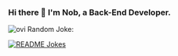 ### Hi there 👋 I'm Nob, a Back-End Developer.

<img src="https://github-readme-stats.vercel.app/api/top-langs?username=AmNobCop&show_icons=true&locale=en&layout=compact&theme=chartreuse-dark" alt="ovi" />
Random Joke:

<a href="https://readme-jokes.vercel.app"><img align="center" src="https://readme-jokes.vercel.app/api" alt="README Jokes"></a>

